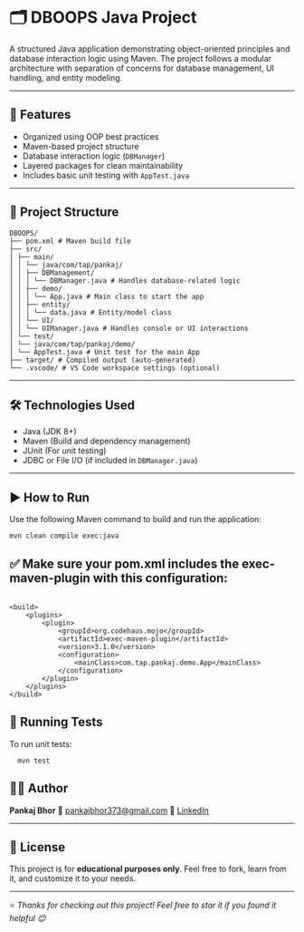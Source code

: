 # 🗂️ DBOOPS Java Project

A structured Java application demonstrating object-oriented principles and database interaction logic using Maven. The project follows a modular architecture with separation of concerns for database management, UI handling, and entity modeling.

---

## 🚀 Features

- Organized using OOP best practices
- Maven-based project structure
- Database interaction logic (`DBManager`)
- Layered packages for clean maintainability
- Includes basic unit testing with `AppTest.java`

---

## 📁 Project Structure
```
DBOOPS/
├── pom.xml # Maven build file
├── src/
│ ├── main/
│ │ └── java/com/tap/pankaj/
│ │ ├── DBManagement/
│ │ │ └── DBManager.java # Handles database-related logic
│ │ ├── demo/
│ │ │ └── App.java # Main class to start the app
│ │ ├── entity/
│ │ │ └── data.java # Entity/model class
│ │ └── UI/
│ │ └── UIManager.java # Handles console or UI interactions
│ └── test/
│ └── java/com/tap/pankaj/demo/
│ └── AppTest.java # Unit test for the main App
├── target/ # Compiled output (auto-generated)
└── .vscode/ # VS Code workspace settings (optional)
```

---

## 🛠 Technologies Used

- Java (JDK 8+)
- Maven (Build and dependency management)
- JUnit (For unit testing)
- JDBC or File I/O (if included in `DBManager.java`)

---

## ▶️ How to Run

Use the following Maven command to build and run the application:

```bash
mvn clean compile exec:java

```
## ✅ Make sure your pom.xml includes the exec-maven-plugin with this configuration:
```

<build>
    <plugins>
        <plugin>
            <groupId>org.codehaus.mojo</groupId>
            <artifactId>exec-maven-plugin</artifactId>
            <version>3.1.0</version>
            <configuration>
                <mainClass>com.tap.pankaj.demo.App</mainClass>
            </configuration>
        </plugin>
    </plugins>
</build>
```

## 🧪 Running Tests
  To run unit tests:
```
  mvn test
```
## 🙋‍♂️ Author

**Pankaj Bhor**
📧 [pankajbhor373@gmail.com](mailto:pankajbhor373@gmail.com)
🔗 [LinkedIn](https://www.linkedin.com/in/pankaj-bhor-ba469036b/)

---

## 📃 License

This project is for **educational purposes only**.
Feel free to fork, learn from it, and customize it to your needs.

---

⭐ *Thanks for checking out this project! Feel free to star it if you found it helpful 😊*

```
